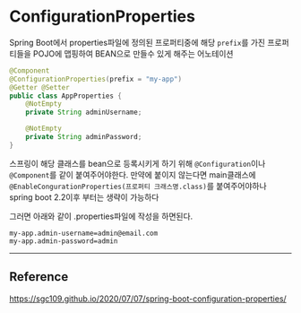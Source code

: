 # ConfigurationProperties

Spring Boot에서 properties파일에 정의된 프로퍼티중에 해당 `prefix`를 가진 프로퍼티들을 POJO에 맵핑하여 BEAN으로 만들수 있게 해주는 어노테이션

```java
@Component
@ConfigurationProperties(prefix = "my-app")
@Getter @Setter
public class AppProperties {
    @NotEmpty
    private String adminUsername;

    @NotEmpty
    private String adminPassword;
}
```

스프링이 해당 클래스를 bean으로 등록시키게 하기 위해 `@Configuration`이나 `@Component`를 같이 붙여주어야한다.
만약에 붙이지 않는다면 main클래스에 `@EnableCongurationProperties(프로퍼티 크래스명.class)`를 붙여주어야하나 spring boot 2.2이후 부터는 생략이 가능하다

그러면 아래와 같이 .properties파일에 작성을 하면된다.

```
my-app.admin-username=admin@email.com
my-app.admin-password=admin
```

---

## Reference

https://sgc109.github.io/2020/07/07/spring-boot-configuration-properties/
